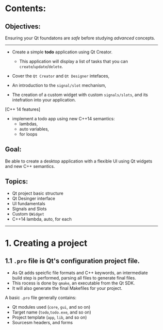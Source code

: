 # Contents:
## Objectives: 
Ensuring your Qt foundatons are *safe* before studying *advanced* concepts.

-----
- Create a simple **todo** application using Qt Creator.
	- This application will display a list of tasks that you can `create`/`update`/`delete`.

- Cover the `Qt Creator` and `Qt Designer` intefaces,
- An introduction to the `signal/slot` mechanism,
- The creation of a custom widget with custom `signals/slots`, and its intefration into your application.

[C++ 14 features]
- implement a todo app using new C++14 semantics:
	- lambdas,
	- auto variables,
	- for loops

## Goal:
Be able to create a desktop application with a flexible UI using Qt widgets and new C++ semantics.

## Topics:
- Qt project basic structure
- Qt Desinger interface
- UI fundamentals
- Signals and Slots
- Custom `QWidget`
- C++14 lambda, auto, for each

-----------------------------------------
# 1. Creating a project
## 1.1 `.pro` file is Qt's configuration project file.
- As Qt adds speicfic file formats and C++ keywords, an intermediate build step is performed, parsing all files to generate final files.
- This rocess is done by `qmake`, an executable from the Qt SDK.
- It will also generate the final Makefiles for your project.

A basic `.pro` file generally contains:
- Qt modules used (`core`, `gui`, and so on)
- Target name (`todo`,`todo.exe`, and so on)
- Project template (`app`, `lib`, and so on)
- Sourcesm headers, and forms


